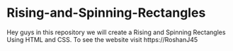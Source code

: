 # Rising-and-Spinning-Rectangles
Hey guys in this repository we will create a Rising and Spinning Rectangles Using HTML and CSS. To see the website visit https://RoshanJ45

